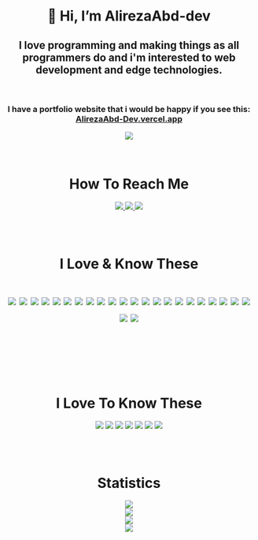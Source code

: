 <h1 align="center">👋 Hi, I’m AlirezaAbd-dev</h1>
<h2 align="center" style="text-align: center;">
I love programming and making things as all programmers do and i'm interested to web development and edge technologies.
</h2>
<br/>

<h3 align="center">I have a portfolio website that i would be happy if you see this: <br/><a href="https://AlirezaAbd-dev.vercel.app/">AlirezaAbd-Dev.vercel.app</a></h3>

<div id="coffee" align="center" style="width:40%; margin: 0 auto;">
    <a href="https://www.coffeebede.com/alirezaabd-dev"><img class="img-fluid" src="https://coffeebede.ir/DashboardTemplateV2/app-assets/images/banner/default-yellow.svg" /></a>
</div>

<br/>
<br/>

<h1 align="center">How To Reach Me</h1>

<div align="center">
    <a href="https://instagram.com/alirezaabd.dev?igshid=ZGUzMzM3NWJiOQ==">
        <img src="https://img.shields.io/badge/Instagram-E4405F?style=for-the-badge&logo=instagram&logoColor=white">
    </a>
    <a href="https://twitter.com/AlirezaAbdDev?t=K1pmd9sno2zlZvZZQAEwBg&s=09">
        <img src="https://img.shields.io/badge/Twitter-1DA1F2?style=for-the-badge&logo=twitter&logoColor=white" >
    </a>
    <a href="https://www.linkedin.com/in/alireza-abedi-714280235">
        <img src="https://img.shields.io/badge/LinkedIn-0077B5?style=for-the-badge&logo=linkedin&logoColor=white" >
    </a>

</div>

<br/>
<br/>
<br/>

<h1 align="center">I Love & Know These<h1/>

<div align="center">
    <img src="https://img.shields.io/badge/HTML5-E34F26?style=for-the-badge&logo=html5&logoColor=white"/>
    <img src="https://img.shields.io/badge/CSS3-1572B6?style=for-the-badge&logo=css3&logoColor=white"/>
    <img src="https://img.shields.io/badge/JavaScript-323330?style=for-the-badge&logo=javascript&logoColor=F7DF1E"/>
    <img src="https://img.shields.io/badge/TypeScript-007ACC?style=for-the-badge&logo=typescript&logoColor=white"/>
    <img src="https://img.shields.io/badge/next.js-000000?style=for-the-badge&logo=nextdotjs&logoColor=white"/>
    <img src="https://img.shields.io/badge/React-20232A?style=for-the-badge&logo=react&logoColor=61DAFB"/>
    <img src="https://img.shields.io/badge/React_Native-20232A?style=for-the-badge&logo=react&logoColor=61DAFB"/>
    <img src="https://img.shields.io/badge/Express.js-000000?style=for-the-badge&logo=express&logoColor=white"/>
    <img src="https://img.shields.io/badge/Node.js-339933?style=for-the-badge&logo=nodedotjs&logoColor=white"/>
    <img src="https://img.shields.io/badge/JWT-000000?style=for-the-badge&logo=JSON%20web%20tokens&logoColor=white"/>
    <img src="https://img.shields.io/badge/Tailwind_CSS-38B2AC?style=for-the-badge&logo=tailwind-css&logoColor=white"/>
    <img src="https://img.shields.io/badge/Prisma-3982CE?style=for-the-badge&logo=Prisma&logoColor=white"/>
    <img src="https://img.shields.io/badge/Socket.io-010101?&style=for-the-badge&logo=Socket.io&logoColor=white"/>
    <img src="https://img.shields.io/badge/json-5E5C5C?style=for-the-badge&logo=json&logoColor=white"/>
    <img src="https://img.shields.io/badge/Expo-1B1F23?style=for-the-badge&logo=expo&logoColor=white"/>
    <img src="https://img.shields.io/badge/Material%20UI-007FFF?style=for-the-badge&logo=mui&logoColor=white"/>
    <img src="https://img.shields.io/badge/React_Query-FF4154?style=for-the-badge&logo=React_Query&logoColor=white"/>
    <img src="https://img.shields.io/badge/MongoDB-4EA94B?style=for-the-badge&logo=mongodb&logoColor=white" />
    <img src="https://img.shields.io/badge/PostgreSQL-316192?style=for-the-badge&logo=postgresql&logoColor=white" />
    <img src="https://img.shields.io/badge/redis-CC0000.svg?&style=for-the-badge&logo=redis&logoColor=white"/>
    <img src="https://img.shields.io/badge/Redux-593D88?style=for-the-badge&logo=redux&logoColor=white"/>
    <img src="https://img.shields.io/badge/Vite-B73BFE?style=for-the-badge&logo=vite&logoColor=FFD62E"/>
    <img src="https://img.shields.io/badge/GraphQl-E10098?style=for-the-badge&logo=graphql&logoColor=white"/>
    <img src="https://img.shields.io/badge/GIT-E44C30?style=for-the-badge&logo=git&logoColor=white"/>
</div>

<br/>
<br/>
<br/>

<h1 align="center">I Love To Know These</h1>
<div align="center">
    <img src="https://img.shields.io/badge/C%2B%2B-00599C?style=for-the-badge&logo=c%2B%2B&logoColor=white" />
    <img src="https://img.shields.io/badge/Dart-0175C2?style=for-the-badge&logo=dart&logoColor=white" />
    <img src="https://img.shields.io/badge/Kotlin-0095D5?&style=for-the-badge&logo=kotlin&logoColor=white" />
    <img src="https://img.shields.io/badge/Deno-464647?style=for-the-badge&logo=deno&logoColor=white" />
    <img src="https://img.shields.io/badge/Electron-2B2E3A?style=for-the-badge&logo=electron&logoColor=9FEAF9" />
    <img src="https://img.shields.io/badge/fastify-202020?style=for-the-badge&logo=fastify&logoColor=white" />
    <img src="https://img.shields.io/badge/nestjs-E0234E?style=for-the-badge&logo=nestjs&logoColor=white" />
</div>

<br/>
<br/>
<br/>

<h1 align="center">Statistics</h1>

<div align="center">
    <img src="https://github-profile-trophy.vercel.app/?username=AlirezaAbd-Dev&theme=dark" />
</div>

<div align="center">
    <img src="https://github-profile-summary-cards.vercel.app/api/cards/profile-details?username=AlirezaAbd-Dev&theme=dark" />
</div>

<div align="center">
    <img src="https://github-readme-stats-git-masterrstaa-rickstaa.vercel.app/api?username=AlirezaAbd-Dev&theme=dark" />
</div>

<div align="center">
    <img src="https://github-readme-stats.vercel.app/api/top-langs/?username=AlirezaAbd-Dev&theme=dark" />
</div>
